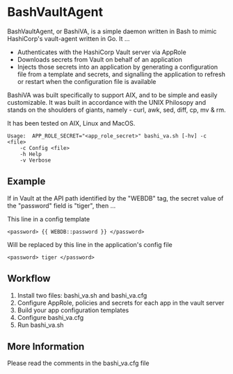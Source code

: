 # BashVaultAgent

BashVaultAgent, or BashiVA, is a simple daemon written in Bash
to mimic HashiCorp's vault-agent written in Go.
It ...
  - Authenticates with the HashiCorp Vault server via AppRole
  - Downloads secrets from Vault on behalf of an application
  - Injects those secrets into an application by generating
    a configuration file from a template and secrets, and signalling the 
    application to refresh or restart when the configuration file is available

BashiVA was built specifically to support AIX, and to be simple
and easily customizable. It was built in accordance with the UNIX Philosopy and
stands on the shoulders of giants, namely - curl, awk, sed, diff, cp, mv & rm.
  
It has been tested on AIX, Linux and MacOS.

```
Usage:  APP_ROLE_SECRET="<app_role_secret>" bashi_va.sh [-hv] -c <file>
    -c Config <file>
    -h Help
    -v Verbose
```

## Example

  If in Vault at the API path identified by the "WEBDB" tag,
  the secret value of the "password" field is "tiger", then ...

  This line in a config template

    <password> {{ WEBDB::password }} </password>

  Will be replaced by this line in the application's config file

    <password> tiger </password>

## Workflow

1. Install two files: bashi_va.sh and bashi_va.cfg
2. Configure AppRole, policies and secrets for each app in the vault server
2. Build your app configuration templates
3. Configure bashi_va.cfg
4. Run bashi_va.sh

## More Information

Please read the comments in the bashi_va.cfg file
